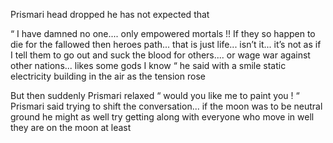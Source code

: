 Prismari head dropped he has not expected that 

“ I have damned  no one.... only empowered mortals !! If they so happen to die for the fallowed then heroes path... that is just life... isn’t it... it’s not as if I tell them to go out and suck the blood for others.... or wage war against other nations... likes some gods I know “ he said with a smile static electricity building in the air as the tension rose 

But then suddenly Prismari relaxed “ would you like me to paint you ! “ Prismari said trying to shift the conversation... if the moon was to be neutral ground he might as well try getting along with everyone who move in well they are on the moon at least